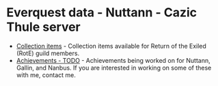 # Everquest data - Nuttann - Cazic Thule server

- [Collection items](collection.html) - Collection items available for Return of the Exiled (RotE) guild members.
- [Achievements - TODO](achievements.md) - Achievements being worked on for Nuttann, Gallin, and Nanbus. If you are interested in working on some of these with me, contact me.
